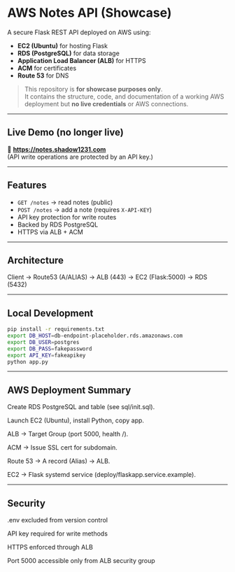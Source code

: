 # AWS Notes API (Showcase)

A secure Flask REST API deployed on AWS using:
- **EC2 (Ubuntu)** for hosting Flask
- **RDS (PostgreSQL)** for data storage
- **Application Load Balancer (ALB)** for HTTPS
- **ACM** for certificates
- **Route 53** for DNS

> This repository is **for showcase purposes only**.  
> It contains the structure, code, and documentation of a working AWS deployment but **no live credentials** or AWS connections.

---

## Live Demo (no longer live)
🔗 **https://notes.shadow1231.com**  
(API write operations are protected by an API key.)

---

## Features
- `GET /notes` → read notes (public)
- `POST /notes` → add a note (requires `X-API-KEY`)
- API key protection for write routes
- Backed by RDS PostgreSQL
- HTTPS via ALB + ACM

---

## Architecture
Client → Route53 (A/ALIAS) → ALB (443) → EC2 (Flask:5000) → RDS (5432)

---

## Local Development
```bash
pip install -r requirements.txt
export DB_HOST=db-endpoint-placeholder.rds.amazonaws.com
export DB_USER=postgres
export DB_PASS=fakepassword
export API_KEY=fakeapikey
python app.py
```
---

## AWS Deployment Summary

Create RDS PostgreSQL and table (see sql/init.sql).

Launch EC2 (Ubuntu), install Python, copy app.

ALB → Target Group (port 5000, health /).

ACM → Issue SSL cert for subdomain.

Route 53 → A record (Alias) → ALB.

EC2 → Flask systemd service (deploy/flaskapp.service.example).

---

## Security

.env excluded from version control

API key required for write methods

HTTPS enforced through ALB

Port 5000 accessible only from ALB security group
